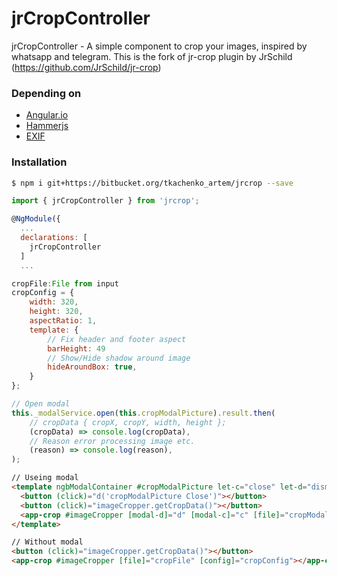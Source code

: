 # jrCropController #

jrCropController - A simple component to crop your images, inspired by whatsapp and telegram. This is the fork of jr-crop plugin by JrSchild (https://github.com/JrSchild/jr-crop)

### Depending on ###
  - [Angular.io](https://angular.io/)
  - [Hammerjs](http://hammerjs.github.io)
  - [EXIF](https://ru.wikipedia.org/wiki/EXIF)


### Installation

```sh
$ npm i git+https://bitbucket.org/tkachenko_artem/jrcrop --save
```
```javascript
import { jrCropController } from 'jrcrop';

@NgModule({
  ...
  declarations: [
    jrCropController
  ]
  ...
```
```javascript
cropFile:File from input
cropConfig = {
    width: 320,
    height: 320,
    aspectRatio: 1,
    template: {
        // Fix header and footer aspect
        barHeight: 49
        // Show/Hide shadow around image
        hideAroundBox: true,
    }
};

// Open modal 
this._modalService.open(this.cropModalPicture).result.then(
    // cropData { cropX, cropY, width, height };
    (cropData) => console.log(cropData),
    // Reason error processing image etc.
    (reason) => console.log(reason),
);
```
```html
// Useing modal
<template ngbModalContainer #cropModalPicture let-c="close" let-d="dismiss">
  <button (click)="d('cropModalPicture Close')"></button>
  <button (click)="imageCropper.getCropData()"></button>
  <app-crop #imageCropper [modal-d]="d" [modal-c]="c" [file]="cropModalPicture.cropFile" [config]="cropModalPicture.cropConfig"></app-crop>
</template>

// Without modal
<button (click)="imageCropper.getCropData()"></button>
<app-crop #imageCropper [file]="cropFile" [config]="cropConfig"></app-crop>
```